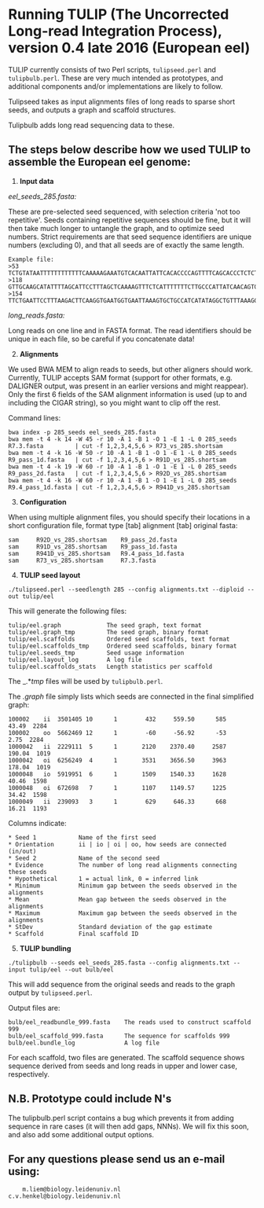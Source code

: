 # Running TULIP (The Uncorrected Long-read Integration Process), version 0.4 late 2016 (European eel)

TULIP currently consists of two Perl scripts, `tulipseed.perl` and `tulipbulb.perl`. These are very much intended as prototypes, and additional components and/or implementations are likely to follow.

Tulipseed takes as input alignments files of long reads to sparse short seeds, and outputs a graph and scaffold structures.

Tulipbulb adds long read sequencing data to these.

## The steps below describe how we used TULIP to assemble the European eel genome:

1. **Input data**


  _eel_seeds_285.fasta:_
  
  These are pre-selected seed sequenced, with selection criteria 'not too repetitive'. Seeds containing repetitive sequences should be fine, but it will then take much longer to untangle the graph, and to optimize seed numbers. Strict requirements are that seed sequence identifiers are unique numbers (excluding 0), and that all seeds are of exactly the same length.

  ```
Example file:
>53
TCTGTATAATTTTTTTTTTTTCAAAAAGAAATGTCACAATTATTCACACCCCAGTTTTCAGCACCCTCTCTTAACAAGGACATTCTTCTGTAATATTTTATGAGATAGATGGACACATCCTTGTCCATTCTTGCATACACCATCTTTCTAAATTTTCTACTGAAAATGTCCTCCTCAGTTCAAACCAGAAAATTTGGTTACATTCTGGAAACTTGAATATTGATCCAGAGACAAAAACAGCAAAACAGTAATTTTGTGGTAAATTAATCATTTATTGGTTGAGTT  
>118
GTTGCAAGCATATTTTAGCATTCCTTTAGCTCAAAAGTTTCTCATTTTTTTCTTGCCCATTATCAACAGTGACAAATTCTTCTGATATACATCTTTCTGATGTTTGTGGTTCCACATTGGCCTTCTCCTGCATTGTGGTATTTCTACTTTGTTTAGTTAATCAGCTGTTGAAATTAGCCTTTAGTCCCACAGGGAATTACAGGAATTGTGGTATACACTGTTATAAGCAATATACATTTTATTTTATGATACCTGCTAAAGAAGGTAATATGTCAGATGTTATAG  
>154
TTCTGAATTCCTTTAAGACTTCAAGGTGAATGGTGAATTAAAGTGCTGCCATCATATAGGCTGTTTAAAGGCAGTTTTAAATGATTTTATATATATTTTATATGATTACAGACAATGTGATTCATGAAGAAAATGTGGGCAGTCCTTTTCCCTGTAGCAAGGTCAGTAAAATAATAGTGACAGAATAATGTGCTTGACGTCTCTAATTTTACAATCTCATATACCACTGTATGCCTATGTGAGTCAAATATGATATAAAATTGAACATTATTATGTTTGTAATGG  
  ```
  _long_reads.fasta:_
  
  Long reads on one line and in FASTA format. The read identifiers should be unique in each file, so be careful if you concatenate data!


2. **Alignments**


  We used BWA MEM to align reads to seeds, but other aligners should work. Currently, TULIP accepts SAM format (support for other formats, e.g. DALIGNER output, was present in an earlier versions and might reappear). Only the first 6 fields of the SAM alignment information is used (up to and including the CIGAR string), so you might want to clip off the rest.

  Command lines:
  ```
bwa index -p 285_seeds eel_seeds_285.fasta
bwa mem -t 4 -k 14 -W 45 -r 10 -A 1 -B 1 -O 1 -E 1 -L 0 285_seeds R7.3.fasta         | cut -f 1,2,3,4,5,6 > R73_vs_285.shortsam
bwa mem -t 4 -k 16 -W 50 -r 10 -A 1 -B 1 -O 1 -E 1 -L 0 285_seeds R9_pass_1d.fasta   | cut -f 1,2,3,4,5,6 > R91D_vs_285.shortsam
bwa mem -t 4 -k 19 -W 60 -r 10 -A 1 -B 1 -O 1 -E 1 -L 0 285_seeds R9_pass_2d.fasta   | cut -f 1,2,3,4,5,6 > R92D_vs_285.shortsam
bwa mem -t 4 -k 16 -W 60 -r 10 -A 1 -B 1 -O 1 -E 1 -L 0 285_seeds R9.4_pass_1d.fasta | cut -f 1,2,3,4,5,6 > R941D_vs_285.shortsam
  ```

3. **Configuration**


  When using multiple alignment files, you should specify their locations in a short configuration file, format type [tab] alignment [tab] original fasta:
  ```
sam     R92D_vs_285.shortsam    R9_pass_2d.fasta
sam     R91D_vs_285.shortsam    R9_pass_1d.fasta
sam     R941D_vs_285.shortsam   R9.4_pass_1d.fasta
sam     R73_vs_285.shortsam     R7.3.fasta
  ```

4. **TULIP seed layout**

  ```
  ./tulipseed.perl --seedlength 285 --config alignments.txt --diploid --out tulip/eel
  ```
  
  This will generate the following files:
  
  ```
tulip/eel.graph             The seed graph, text format
tulip/eel.graph_tmp         The seed graph, binary format
tulip/eel.scaffolds         Ordered seed scaffolds, text format
tulip/eel.scaffolds_tmp     Ordered seed scaffolds, binary format
tulip/eel.seeds_tmp         Seed usage information
tulip/eel.layout_log        A log file
tulip/eel.scaffolds_stats   Length statistics per scaffold
  ```
  The _.*_tmp_ files will be used by `tulipbulb.perl`.
  
  The _.graph_ file simply lists which seeds are connected in the final simplified graph:
  
  ```
  100002	ii	3501405	10		1		 432	 559.50		 585	 43.49	2284
  100002	oo	5662469	12		1		 -60	 -56.92		 -53	  2.75	2284
  1000042	ii	2229111	 5		1		2120	2370.40		2587	190.04	1019
  1000042	oi	6256249	 4		1		3531	3656.50		3963	178.04	1019
  1000048	io	5919951	 6		1		1509	1540.33		1628	 40.46	1598
  1000048	oi	672698	 7		1		1107	1149.57		1225	 34.42	1598
  1000049	ii	239093	 3		1		 629	 646.33		 668	 16.21	1193
  ```

  Columns indicate:
  
  ```
* Seed 1            Name of the first seed
* Orientation       ii | io | oi | oo, how seeds are connected (in/out)
* Seed 2            Name of the second seed
* Evidence          The number of long read alignments connecting these seeds
* Hypothetical      1 = actual link, 0 = inferred link
* Minimum           Minimum gap between the seeds observed in the alignments
* Mean              Mean gap between the seeds observed in the alignments
* Maximum           Maximum gap between the seeds observed in the alignments
* StDev             Standard deviation of the gap estimate
* Scaffold          Final scaffold ID
  ```

5. **TULIP bundling**
  ```
  ./tulipbulb --seeds eel_seeds_285.fasta --config alignments.txt --input tulip/eel --out bulb/eel
  ```

  This will add sequence from the original seeds and reads to the graph output by `tulipseed.perl`.

  Output files are:
  ```
  bulb/eel_readbundle_999.fasta    The reads used to construct scaffold 999
  bulb/eel_scaffold_999.fasta      The sequence for scaffolds 999
  bulb/eel.bundle_log              A log file
  ```
  
  For each scaffold, two files are generated. The scaffold sequence shows sequence derived from seeds and long reads in upper and lower case, respectively.


## N.B. Prototype could include N's
The tulipbulb.perl script contains a bug which prevents it from adding sequence in rare cases (it will then add gaps, NNNs). We will fix this soon, and also add some additional output options.

## For any questions please send us an e-mail using:
```
    m.liem@biology.leidenuniv.nl
c.v.henkel@biology.leidenuniv.nl
```
